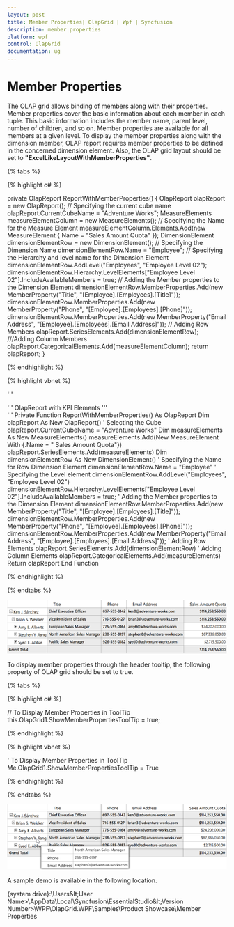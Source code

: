 ```yaml
---
layout: post
title: Member Properties| OlapGrid | Wpf | Syncfusion
description: member properties
platform: wpf
control: OlapGrid
documentation: ug
---
```


# Member Properties

The OLAP grid allows binding of members along with their properties. Member properties cover the basic information about each member in each tuple. This basic information includes the member name, parent level, number of children, and so on. Member properties are available for all members at a given level. To display the member properties along with the dimension member, OLAP report requires member properties to be defined in the concerned dimension element. Also, the OLAP grid layout should be set to **"ExcelLikeLayoutWithMemberProperties"**.

{% tabs %}
 
{% highlight c# %}
     
private OlapReport ReportWithMemberProperties()
{
    OlapReport olapReport = new OlapReport();
    // Specifying the current cube name
    olapReport.CurrentCubeName = "Adventure Works";
    MeasureElements measureElementColumn = new MeasureElements();
    // Specifying the Name for the Measure Element
    measureElementColumn.Elements.Add(new MeasureElement { Name = "Sales Amount Quota" });
    DimensionElement dimensionElementRow = new DimensionElement();
    // Specifying the Dimension Name
    dimensionElementRow.Name = "Employee";
    // Specifying the Hierarchy and level name for the Dimension Element
    dimensionElementRow.AddLevel("Employees", "Employee Level 02");
    dimensionElementRow.Hierarchy.LevelElements["Employee Level 02"].IncludeAvailableMembers = true;
    // Adding the Member properties to the Dimension Element
    dimensionElementRow.MemberProperties.Add(new MemberProperty("Title", "[Employee].[Employees].[Title]"));
    dimensionElementRow.MemberProperties.Add(new MemberProperty("Phone", "[Employee].[Employees].[Phone]"));
    dimensionElementRow.MemberProperties.Add(new MemberProperty("Email Address", "[Employee].[Employees].[Email Address]"));
    // Adding Row Members
    olapReport.SeriesElements.Add(dimensionElementRow);
    ///Adding Column Members
    olapReport.CategoricalElements.Add(measureElementColumn);
    return olapReport;
}
   
{% endhighlight %}

{% highlight vbnet %}
    
    
''' <summary>
''' OlapReport with KPI Elements
''' </summary>
''' <returns></returns>
Private Function ReportWithMemberProperties() As OlapReport
    Dim olapReport As New OlapReport()
    ' Selecting the Cube
    olapReport.CurrentCubeName = "Adventure Works"
    Dim measureElements As New MeasureElements()
    measureElements.Add(New MeasureElement With {.Name = " Sales Amount Quota"})
    olapReport.SeriesElements.Add(measureElements)
    Dim dimensionElementRow As New DimensionElement()
    ' Specifying the Name for Row Dimension Element
    dimensionElementRow.Name = "Employee"
    ' Specifying the Level element
    dimensionElementRow.AddLevel("Employees", "Employee Level 02")
    dimensionElementRow.Hierarchy.LevelElements["Employee Level 02"].IncludeAvailableMembers = true;
    ' Adding the Member properties to the Dimension Element
    dimensionElementRow.MemberProperties.Add(new MemberProperty("Title", "[Employee].[Employees].[Title]"));
    dimensionElementRow.MemberProperties.Add(new MemberProperty("Phone", "[Employee].[Employees].[Phone]"));
    dimensionElementRow.MemberProperties.Add(new MemberProperty("Email Address", "[Employee].[Employees].[Email Address]"));
    ' Adding Row Elements
    olapReport.SeriesElements.Add(dimensionElementRow)
    ' Adding Column Elements
    olapReport.CategoricalElements.Add(measureElements)
    Return olapReport
End Function

{% endhighlight %}

{% endtabs %}

![](Member-Properties_images/Member-Properties_img1.png)

To display member properties through the header tooltip, the following property of OLAP grid should be set to true.

{% tabs %}
  
{% highlight c# %}

// To Display Member Properties in ToolTip
this.OlapGrid1.ShowMemberPropertiesToolTip = true;

{% endhighlight %}

{% highlight vbnet %}

' To Display Member Properties in ToolTip
Me.OlapGrid1.ShowMemberPropertiesToolTip = True

{% endhighlight %}

{% endtabs %}

![](Member-Properties_images/Member-Properties_img2.png)

A sample demo is available in the following location.

{system drive}:\Users\&lt;User Name&gt;\AppData\Local\Syncfusion\EssentialStudio\&lt;Version Number&gt;\WPF\OlapGrid.WPF\Samples\Product Showcase\Member Properties 